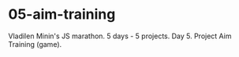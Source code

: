 # 05-aim-training
Vladilen Minin's JS marathon. 5 days - 5 projects. Day 5. Project Aim Training (game).
